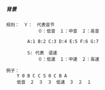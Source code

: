 ##### 背景

    规则：　Ｙ：　代表音节　
                ０：低音　１：中音　２：高音

            A:1 B:2 C:3 D:4 E:5 F:6 G:7

            S: 代表　语速
                ０：低速　１：中速　２：高速

    例子：
        Y 0 B C C S 0 C B A
        低音　２　３　３　低速　３　２　１ 
